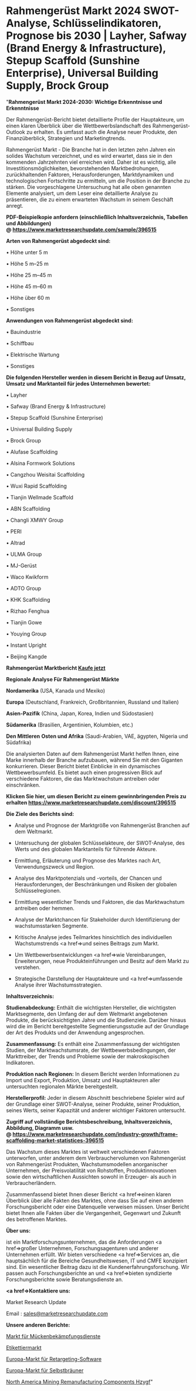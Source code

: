 # Rahmengerüst Markt 2024 SWOT-Analyse, Schlüsselindikatoren, Prognose bis 2030 | Layher, Safway (Brand Energy & Infrastructure), Stepup Scaffold (Sunshine Enterprise), Universal Building Supply, Brock Group

"<strong>Rahmengerüst Markt 2024-2030: Wichtige Erkenntnisse und Erkenntnisse</strong>

Der Rahmengerüst-Bericht bietet detaillierte Profile der Hauptakteure, um einen klaren Überblick über die Wettbewerbslandschaft des Rahmengerüst-Outlook zu erhalten. Es umfasst auch die Analyse neuer Produkte, den Finanzüberblick, Strategien und Marketingtrends.

Rahmengerüst Markt - Die Branche hat in den letzten zehn Jahren ein solides Wachstum verzeichnet, und es wird erwartet, dass sie in den kommenden Jahrzehnten viel erreichen wird. Daher ist es wichtig, alle Investitionsmöglichkeiten, bevorstehenden Marktbedrohungen, zurückhaltenden Faktoren, Herausforderungen, Marktdynamiken und technologischen Fortschritte zu ermitteln, um die Position in der Branche zu stärken. Die vorgeschlagene Untersuchung hat alle oben genannten Elemente analysiert, um dem Leser eine detaillierte Analyse zu präsentieren, die zu einem erwarteten Wachstum in seinem Geschäft anregt.

<strong><b>PDF-Beispielkopie anfordern (einschließlich Inhaltsverzeichnis, Tabellen und Abbildungen) @ </b></strong><strong><a href=https://www.marketresearchupdate.com/sample/396515><strong>https://www.marketresearchupdate.com/sample/396515</u></a></strong></strong>

<strong>Arten von Rahmengerüst abgedeckt sind:</strong>

• Höhe unter 5 m

• Höhe 5 m–25 m

• Höhe 25 m–45 m

• Höhe 45 m–60 m

• Höhe über 60 m

• Sonstiges

<strong>Anwendungen von Rahmengerüst abgedeckt sind:</strong>

• Bauindustrie

• Schiffbau

• Elektrische Wartung

• Sonstiges

<strong>Die folgenden Hersteller werden in diesem Bericht in Bezug auf Umsatz, Umsatz und Marktanteil für jedes Unternehmen bewertet:</strong>

• Layher

• Safway (Brand Energy & Infrastructure)

• Stepup Scaffold (Sunshine Enterprise)

• Universal Building Supply

• Brock Group

• Alufase Scaffolding

• Alsina Formwork Solutions

• Cangzhou Weisitai Scaffolding

• Wuxi Rapid Scaffolding

• Tianjin Wellmade Scaffold

• ABN Scaffolding

• Changli XMWY Group

• PERI

• Altrad

• ULMA Group

• MJ-Gerüst

• Waco Kwikform

• ADTO Group

• KHK Scaffolding

• Rizhao Fenghua

• Tianjin Gowe

• Youying Group

• Instant Upright

• Beijing Kangde

<strong>Rahmengerüst Marktbericht <a href=https://www.marketresearchupdate.com/buynow/396515>Kaufe jetzt</a></strong>

<strong>Regionale Analyse Für Rahmengerüst Märkte</strong>

<strong>Nordamerika</strong> (USA, Kanada und Mexiko)

<strong>Europa</strong> (Deutschland, Frankreich, Großbritannien, Russland und Italien)

<strong>Asien-Pazifik</strong> (China, Japan, Korea, Indien und Südostasien)

<strong>Südamerika</strong> (Brasilien, Argentinien, Kolumbien, etc.)

<strong>Den Mittleren</strong> <strong>Osten und Afrika</strong> (Saudi-Arabien, VAE, ägypten, Nigeria und Südafrika)

Die analysierten Daten auf dem Rahmengerüst Markt helfen Ihnen, eine Marke innerhalb der Branche aufzubauen, während Sie mit den Giganten konkurrieren. Dieser Bericht bietet Einblicke in ein dynamisches Wettbewerbsumfeld. Es bietet auch einen progressiven Blick auf verschiedene Faktoren, die das Marktwachstum antreiben oder einschränken.

<strong>Klicken Sie hier, um diesen Bericht zu einem gewinnbringenden Preis zu erhalten
</strong><strong><a href=https://www.marketresearchupdate.com/discount/396515>https://www.marketresearchupdate.com/discount/396515</b></u></strong></a>

<strong>Die Ziele des Berichts sind:</strong>

- Analyse und Prognose der Marktgröße von Rahmengerüst Branchen auf dem Weltmarkt.

- Untersuchung der globalen Schlüsselakteure, der SWOT-Analyse, des Werts und des globalen Marktanteils für führende Akteure.

- Ermittlung, Erläuterung und Prognose des Marktes nach Art, Verwendungszweck und Region.

- Analyse des Marktpotenzials und -vorteils, der Chancen und Herausforderungen, der Beschränkungen und Risiken der globalen Schlüsselregionen.

- Ermittlung wesentlicher Trends und Faktoren, die das Marktwachstum antreiben oder hemmen.

- Analyse der Marktchancen für Stakeholder durch Identifizierung der wachstumsstarken Segmente.

- Kritische Analyse jedes Teilmarktes hinsichtlich des individuellen Wachstumstrends <a href=>und</a> seines Beitrags zum Markt.

- Um Wettbewerbsentwicklungen <a href=>wie</a> Vereinbarungen, Erweiterungen, neue Produkteinführungen und Besitz auf dem Markt zu verstehen.

- Strategische Darstellung der Hauptakteure und <a href=>umfas</a>sende Analyse ihrer Wachstumsstrategien.

<strong>Inhaltsverzeichnis:</strong>

<strong>Studienabdeckung:</strong> Enthält die wichtigsten Hersteller, die wichtigsten Marktsegmente, den Umfang der auf dem Weltmarkt angebotenen Produkte, die berücksichtigten Jahre und die Studienziele. Darüber hinaus wird die im Bericht bereitgestellte Segmentierungsstudie auf der Grundlage der Art des Produkts und der Anwendung angesprochen.

<strong>Zusammenfassung:</strong> Es enthält eine Zusammenfassung der wichtigsten Studien, der Marktwachstumsrate, der Wettbewerbsbedingungen, der Markttreiber, der Trends und Probleme sowie der makroskopischen Indikatoren.

<strong>Produktion nach Regionen:</strong> In diesem Bericht werden Informationen zu Import und Export, Produktion, Umsatz und Hauptakteuren aller untersuchten regionalen Märkte bereitgestellt.

<strong>Herstellerprofil:</strong> Jeder in diesem Abschnitt beschriebene Spieler wird auf der Grundlage einer SWOT-Analyse, seiner Produkte, seiner Produktion, seines Werts, seiner Kapazität und anderer wichtiger Faktoren untersucht.

<strong><b>Zugriff auf vollständige Berichtsbeschreibung, Inhaltsverzeichnis, Abbildung, Diagramm usw. @ </b></strong><strong><a href=https://www.marketresearchupdate.com/industry-growth/frame-scaffolding-market-statistices-396515>https://www.marketresearchupdate.com/industry-growth/frame-scaffolding-market-statistices-396515</a></strong>

Das Wachstum dieses Marktes ist weltweit verschiedenen Faktoren unterworfen, unter anderem dem Verbrauchervolumen von Rahmengerüst von Rahmengerüst Produkten, Wachstumsmodellen anorganischer Unternehmen, der Preisvolatilität von Rohstoffen, Produktinnovationen sowie den wirtschaftlichen Aussichten sowohl in Erzeuger- als auch in Verbraucherländern.

Zusammenfassend bietet Ihnen dieser Bericht <a href=>einen</a> klaren Überblick über alle Fakten des Marktes, ohne dass Sie auf einen anderen Forschungsbericht oder eine Datenquelle verweisen müssen. Unser Bericht bietet Ihnen alle Fakten über die Vergangenheit, Gegenwart und Zukunft des betroffenen Marktes.

<strong>Über uns:</strong>

 ist ein Marktforschungsunternehmen, das die Anforderungen <a href=>großer</a> Unternehmen, Forschungsagenturen und anderer Unternehmen erfüllt. Wir bieten verschiedene <a href=>Services</a> an, die hauptsächlich für die Bereiche Gesundheitswesen, IT und CMFE konzipiert sind. Ein wesentlicher Beitrag dazu ist die Kundenerfahrungsforschung. Wir passen auch Forschungsberichte an und <a href=>bieten</a> syndizierte Forschungsberichte sowie Beratungsdienste an.

<strong><a href=>Kontaktiere uns:</a></strong>

Market Research Update

Email : sales@marketresearchupdate.com

<strong>Unsere anderen Berichte:</strong>

<a href=https://www.linkedin.com/pulse/mosquito-control-service-market-2023-top-leading>Markt für Mückenbekämpfungsdienste</a>

<a href=https://www.linkedin.com/pulse/labeler-market-outlooks-2023-size-players-cost>Etikettiermarkt</a>

<a href=https://www.linkedin.com/pulse/europe-retargeting-software-market-size-share-outlook>Europa-Markt für Retargeting-Software</a>

<a href=https://www.linkedin.com/pulse/europe-self-tanners-market-2023-new-comprehensive>Europa-Markt für Selbstbräuner</a>

<a href=https://www.linkedin.com/pulse/north-america-mining-remanufacturing-components-hzygf/>North America Mining Remanufacturing Components Hzygf</a>"
